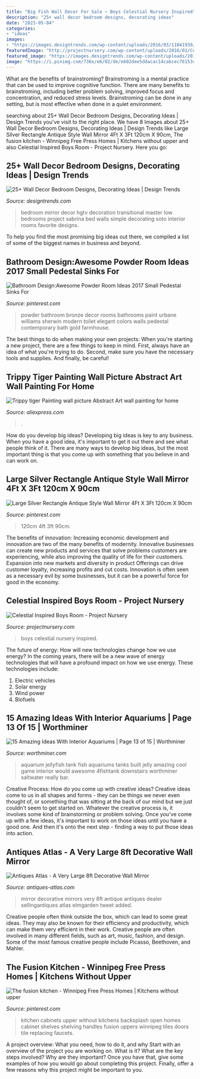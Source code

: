 ```yaml
---
title: "Big Fish Wall Decor For Sale ~ Boys Celestial Nursery Inspired"
description: "25+ wall decor bedroom designs, decorating ideas"
date: "2023-05-04"
categories:
- "ideas"
images:
- "https://images.designtrends.com/wp-content/uploads/2016/03/11041939/Transitional-Blue-Bedroom-With-Mirror-Wall-Decoration.jpeg"
featuredImage: "http://projectnursery.com/wp-content/uploads/2016/01/Celestial-Gallery-Wall-742x1024.jpg"
featured_image: "https://images.designtrends.com/wp-content/uploads/2016/03/11041939/Transitional-Blue-Bedroom-With-Mirror-Wall-Decoration.jpeg"
image: "https://i.pinimg.com/736x/e6/02/de/e602dee5ddacac14cabcec76153c1ab9.jpg"
---
```



What are the benefits of brainstroming?
Brainstroming is a mental practice that can be used to improve cognitive function. There are many benefits to brainstroming, including better problem solving, improved focus and concentration, and reduced stress levels. Brainstroming can be done in any setting, but is most effective when done in a quiet environment.

	

		
searching about 25+ Wall Decor Bedroom Designs, Decorating Ideas | Design Trends you've visit to the right place. We have 8 Images about 25+ Wall Decor Bedroom Designs, Decorating Ideas | Design Trends like Large Silver Rectangle Antique Style Wall Mirror 4Ft X 3Ft 120cm X 90cm, The fusion kitchen - Winnipeg Free Press Homes | Kitchens without upper and also Celestial Inspired Boys Room - Project Nursery. Here you go:
		
    
## 25+ Wall Decor Bedroom Designs, Decorating Ideas | Design Trends

<img loading=lazy src="https://images.designtrends.com/wp-content/uploads/2016/03/11041939/Transitional-Blue-Bedroom-With-Mirror-Wall-Decoration.jpeg" onerror="this.onerror=null;this.src='https://tse1.mm.bing.net/th?id=OIP.6QkUJkPycaa0hImrpy39CAHaFj&amp;pid=15.1';" alt="25+ Wall Decor Bedroom Designs, Decorating Ideas | Design Trends">

_Source: designtrends.com_

>bedroom mirror decor hgtv decoration transitional master low bedrooms project sabrina bed walls simple decorating soto interior rooms favorite designs. 

	

To help you find the most promising big ideas out there, we compiled a list of some of the biggest names in business and beyond.

    
## Bathroom Design:Awesome Powder Room Ideas 2017 Small Pedestal Sinks For

<img loading=lazy src="https://i.pinimg.com/736x/e6/02/de/e602dee5ddacac14cabcec76153c1ab9.jpg" onerror="this.onerror=null;this.src='https://tse3.mm.bing.net/th?id=OIP.2Dp3q0qJrteYWdp_PImUSAHaLH&amp;pid=15.1';" alt="Bathroom Design:Awesome Powder Room Ideas 2017 Small Pedestal Sinks For">

_Source: pinterest.com_

>powder bathroom bronze decor rooms bathrooms paint urbane williams sherwin modern toilet elegant colors walls pedestal contemporary bath gold farmhouse. 

	

The best things to do when making your own projects:
When you're starting a new project, there are a few things to keep in mind. First, always have an idea of what you're trying to do. Second, make sure you have the necessary tools and supplies. And finally, be careful!

    
## Trippy Tiger Painting Wall Picture Abstract Art Wall Painting For Home

<img loading=lazy src="https://ae01.alicdn.com/kf/HTB15UHXJVXXXXXWXXXXq6xXFXXXk/Trippy-tiger-Painting-wall-picture-Abstract-Art-wall-painting-for-home-decor-ideas-print-on-canvas.jpg" onerror="this.onerror=null;this.src='https://tse3.mm.bing.net/th?id=OIP.id22e1EezVGe-3ARir5KaQHaHa&amp;pid=15.1';" alt="Trippy tiger Painting wall picture Abstract Art wall painting for home">

_Source: aliexpress.com_

>. 

	

How do you develop big ideas?
Developing big ideas is key to any business. When you have a good idea, it's important to get it out there and see what people think of it. There are many ways to develop big ideas, but the most important thing is that you come up with something that you believe in and can work on.

    
## Large Silver Rectangle Antique Style Wall Mirror 4Ft X 3Ft 120cm X 90cm

<img loading=lazy src="https://i.pinimg.com/736x/b6/de/67/b6de67d3c3b3f657b9f8f6f7a45abe83.jpg" onerror="this.onerror=null;this.src='https://tse2.mm.bing.net/th?id=OIP.9mf93AqjC5Wc38JSVl_VFwHaLF&amp;pid=15.1';" alt="Large Silver Rectangle Antique Style Wall Mirror 4Ft X 3Ft 120cm X 90cm">

_Source: pinterest.com_

>120cm 4ft 3ft 90cm. 

	

The benefits of innovation:
Increasing economic development and innovation are two of the many benefits of modernity. Innovative businesses can create new products and services that solve problems customers are experiencing, while also improving the quality of life for their customers. Expansion into new markets and diversity in product Offerings can drive customer loyalty, increasing profits and cut costs. Innovation is often seen as a necessary evil by some businesses, but it can be a powerful force for good in the economy.

    
## Celestial Inspired Boys Room - Project Nursery

<img loading=lazy src="http://projectnursery.com/wp-content/uploads/2016/01/Celestial-Gallery-Wall-742x1024.jpg" onerror="this.onerror=null;this.src='https://tse4.mm.bing.net/th?id=OIP.A5Q-a4EoQaYFrIPpEqPS9AHaKO&amp;pid=15.1';" alt="Celestial Inspired Boys Room - Project Nursery">

_Source: projectnursery.com_

>boys celestial nursery inspired. 

	

The future of energy: How will new technologies change how we use energy?
In the coming years, there will be a new wave of energy technologies that will have a profound impact on how we use energy. These technologies include: 
1. Electric vehicles
2. Solar energy
3. Wind power
4. Biofuels

    
## 15 Amazing Ideas With Interior Aquariums | Page 13 Of 15 | Worthminer

<img loading=lazy src="http://www.worthminer.com/wp-content/uploads/2017/12/aquarium-13.jpg" onerror="this.onerror=null;this.src='https://tse4.mm.bing.net/th?id=OIP.7oEetvogRbB1Ce5L5JqU4gHaKr&amp;pid=15.1';" alt="15 Amazing Ideas With Interior Aquariums | Page 13 of 15 | Worthminer">

_Source: worthminer.com_

>aquarium jellyfish tank fish aquariums tanks built jelly amazing cool game interior would awesome 4fishtank downstairs worthminer saltwater really bar. 

	

Creative Process: How do you come up with creative ideas?
Creative ideas come to us in all shapes and forms - they can be things we never even thought of, or something that was sitting at the back of our mind but we just couldn't seem to get started on.
Whatever the creative process is, it involves some kind of brainstorming or problem solving. Once you've come up with a few ideas, it's important to work on those ideas until you have a good one. And then it's onto the next step - finding a way to put those ideas into action.

    
## Antiques Atlas - A Very Large 8ft Decorative Wall Mirror

<img loading=lazy src="https://images.antiquesatlas.com/dealer-stock-images/elmgarden/A_Very_Large_8ft_Decorative_Wa_as284a1609z.jpg" onerror="this.onerror=null;this.src='https://tse2.mm.bing.net/th?id=OIP.7CxwcGjpXWkz7AzqCU258QDDEs&amp;pid=15.1';" alt="Antiques Atlas - A Very Large 8ft Decorative Wall Mirror">

_Source: antiques-atlas.com_

>mirror decorative mirrors very 8ft antique antiques dealer sellingantiques atlas elmgarden tweet added. 

	

Creative people often think outside the box, which can lead to some great ideas. They may also be known for their efficiency and productivity, which can make them very efficient in their work. Creative people are often involved in many different fields, such as art, music, fashion, and design. Some of the most famous creative people include Picasso, Beethoven, and Mahler.

    
## The Fusion Kitchen - Winnipeg Free Press Homes | Kitchens Without Upper

<img loading=lazy src="https://i.pinimg.com/736x/fe/dc/0b/fedc0bd73f4bcd058e6e2c14c27f25d9--kitchen-handles-faucet-kitchen.jpg" onerror="this.onerror=null;this.src='https://tse3.mm.bing.net/th?id=OIP.ItkuuiW3rb_4GYRoa4RtRAHaFj&amp;pid=15.1';" alt="The fusion kitchen - Winnipeg Free Press Homes | Kitchens without upper">

_Source: pinterest.com_

>kitchen cabinets upper without kitchens backsplash open homes cabinet shelves shelving handles fusion uppers winnipeg tiles doors tile replacing faucets. 

	

A project overview: What you need, how to do it, and why
Start with an overview of the project you are working on. What is it? What are the key steps involved? Why are they important? Once you have that, give some examples of how you would go about completing this project. Finally, offer a few reasons why this project might be important to you.

